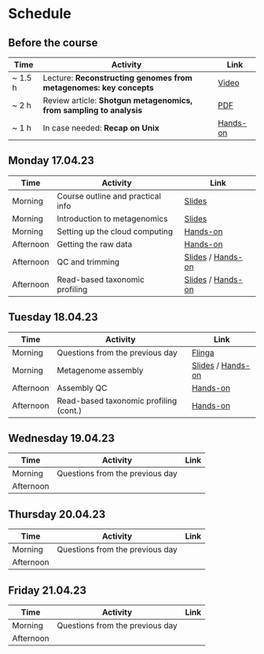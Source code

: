 # Schedule

## Before the course

|Time   |Activity                                                           |Link                                                |
|-------|-------------------------------------------------------------------|----------------------------------------------------|
|~ 1.5 h|Lecture: __Reconstructing genomes from metagenomes: key concepts__ |[Video](https://www.youtube.com/watch?v=RjNdHGK4ruo)|
|~ 2 h  |Review article: __Shotgun metagenomics, from sampling to analysis__|[PDF](Articles/nbt.3935.pdf)                        |
|~ 1 h  |In case needed: __Recap on Unix__                                  |[Hands-on](command-line-basics.md)                  |

## Monday 17.04.23

|Time     |Activity                         |Link                                                                                                           |
|---------|---------------------------------|---------------------------------------------------------------------------------------------------------------|
|Morning  |Course outline and practical info|[Slides](Lectures/course-outline-and-practical-info.pdf)                                                       |
|Morning  |Introduction to metagenomics     |[Slides](Lectures/introduction-to-metagenomics.pdf)                                                            |
|Morning  |Setting up the cloud computing   |[Hands-on](exercises.md#setting-up-the-cloud-computing)                                                        |
|Afternoon|Getting the raw data             |[Hands-on](exercises.md#getting-the-raw-data)                                                                  |
|Afternoon|QC and trimming                  |[Slides](Lectures/QC-and-trimming.pdf) / [Hands-on](exercises.md#qc-and-trimming)                              |
|Afternoon|Read-based taxonomic profiling   |[Slides](Lectures/read-based-taxonomic-profiling.pdf) / [Hands-on](exercises.md#read-based-taxonomic-profiling)|

## Tuesday 18.04.23

|Time     |Activity                               |Link                                                                                 |
|---------|---------------------------------------|-------------------------------------------------------------------------------------|
|Morning  |Questions from the previous day        |[Flinga](https://flinga.fi/s/FFQ5876)                                                |
|Morning  |Metagenome assembly                    |[Slides](Lectures/Assembly-and-QC.pdf) / [Hands-on](exercises.md#metagenome-assembly)|
|Afternoon|Assembly QC                            |[Hands-on](exercises.md#assembly-qc)                                                 |
|Afternoon|Read-based taxonomic profiling (cont.) |[Hands-on](exercises.md#visualizing-the-taxonomic-profiles)                          |

## Wednesday 19.04.23

|Time     |Activity|Link|
|---------|--------|----|
|Morning  |Questions from the previous day||
|Afternoon|||

## Thursday 20.04.23

|Time     |Activity|Link|
|---------|--------|----|
|Morning  |Questions from the previous day||
|Afternoon|||

## Friday 21.04.23

|Time     |Activity|Link|
|---------|--------|----|
|Morning  |Questions from the previous day||
|Afternoon|||
